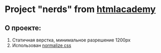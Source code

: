 # Project "nerds" from [htmlacademy](https://htmlacademy.ru/intensive/htmlcss)
## О проекте:

1. Статичная верстка, минимальное разрешение 1200px
2. Использован [normalize css](https://necolas.github.io/normalize.css/)
